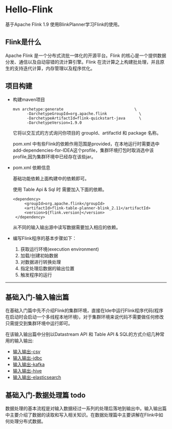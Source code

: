 # Hello-Flink  

 
基于Apache Flink 1.9 使用BlinkPlanner学习Flink的使用。

## Flink是什么 
Apache Flink 是一个分布式流批一体化的开源平台。Flink 的核心是一个提供数据分发、通信以及自动容错的流计算引擎。Flink 在流计算之上构建批处理，并且原生的支持迭代计算，内存管理以及程序优化。

## 项目构建

- 构建maven项目
    ```
    mvn archetype:generate                               \
          -DarchetypeGroupId=org.apache.flink              \
          -DarchetypeArtifactId=flink-quickstart-java      \
          -DarchetypeVersion=1.9.0
    ```
    它将以交互式的方式询问你项目的 groupId、artifactId 和 package 名称。
    
    pom.xml 中有些Flink的依赖作用范围是provided，在本地运行时需要选中add-dependencies-for-IDEA这个profile，集群环境打包时取消选中该profile,因为集群环境中已经存在该些jar。

- pom.xml 依赖信息

   基础功能依赖上面构建中的依赖即可。
   
   使用 Table Api & Sql 时 需要加入下面的依赖。
   ```
   <dependency>
        <groupId>org.apache.flink</groupId>
        <artifactId>flink-table-planner-blink_2.11</artifactId>
        <version>${flink.version}</version>
    </dependency>
   ```
   
   从不同的输入输出源中读写数据需要加入相应的依赖。
   

- 编写Flink程序的基本步骤如下：
    1. 获取运行环境(execution environment)
    2. 加载/创建初始数据
    3. 对数据进行转换处理
    4. 指定处理后数据的输出位置
    5. 触发程序的运行
---

## 基础入门-输入输出篇

在基础入门篇中先不介绍Flink的集群环境，直接在Ide中运行Flink程序代码(程序在启动时会启动一个多线程本地环境)，对于集群环境来说代码不需要做任何修改只需提交到集群环境中运行即可。

在该输入输出篇中分别以Datastream API 和 Table API & SQL的方式介绍几种常用的输入输出:
 
-  [输入输出-csv](docs/1.Flink输入输出-csv.md)  
-  [输入输出-jdbc](docs/2.Flink输入输出-jdbc.md)
-  [输入输出-kafka](docs/3.Flink输入输出-kafka.md)
-  [输入输出-hive](docs/4.Flink输入输出-hive.md)
-  [输入输出-elasticsearch](docs/5.Flink输入输出-elasticsearch.md)



## 基础入门-数据处理篇 todo 
数据处理的基本流程是对输入数据经过一系列的处理后落地到输出中。输入输出篇中主要介绍了数据的读取和写入相关知识。在数据处理篇中主要讲解在Flink中如何处理分布式数据。

